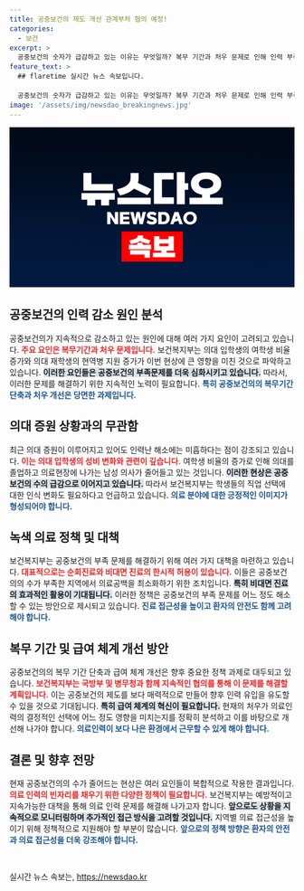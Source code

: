 ```yaml
---
title: 공중보건의 제도 개선 관계부처 협의 예정!
categories:
  - 보건
excerpt: >
  공중보건의 숫자가 급감하고 있는 이유는 무엇일까? 복무 기간과 처우 문제로 인해 인력 부족이 심화되고 있다. 정부는 순회진료와 비대면 진료로 대비책을 마련하고 있지만, 문제는 여전히 계속된다. 클릭해 더 알아보세요!
feature_text: >
  ## flaretime 실시간 뉴스 속보입니다.

  공중보건의 숫자가 급감하고 있는 이유는 무엇일까? 복무 기간과 처우 문제로 인해 인력 부족이 심화되고 있다. 정부는 순회진료와 비대면 진료로 대비책을 마련하고 있지만, 문제는 여전히 계속된다. 클릭해 더 알아보세요!
image: '/assets/img/newsdao_breakingnews.jpg'
---
```


<p><img src="/assets/img/newsdao_breakingnews.jpg" alt="flaretime 속보" /></p>

<h2 data-ke-size="size26">공중보건의 인력 감소 원인 분석</h2>

<p data-ke-size="size16"></p>

<p>공중보건의가 지속적으로 감소하고 있는 원인에 대해 여러 가지 요인이 고려되고 있습니다. <b><span style="color: #ee2323;">주요 요인은 복무기간과 처우 문제입니다.</span></b> 보건복지부는 의대 입학생의 여학생 비율 증가와 의대 재학생의 현역병 지원 증가가 이번 현상에 큰 영향을 미친 것으로 파악하고 있습니다. <b><span style="background-color: #21538527;">이러한 요인들은 공중보건의 부족문제를 더욱 심화시키고 있습니다.</span></b> 따라서, 이러한 문제를 해결하기 위한 지속적인 노력이 필요합니다. <b><span style="color: #1a5490;">특히 공중보건의의 복무기간 단축과 처우 개선은 당면한 과제입니다.</span></b></p>

<h2 data-ke-size="size26">의대 증원 상황과의 무관함</h2>

<p data-ke-size="size16"></p>

<p>최근 의대 증원이 이루어지고 있어도 인력난 해소에는 미흡하다는 점이 강조되고 있습니다. <b><span style="color: #ee2323;">이는 의대 입학생의 성비 변화와 관련이 깊습니다.</span></b> 여학생 비율의 증가로 인해 의대를 졸업하고 의료현장에 나가는 남성 의사가 줄어들고 있는 것입니다. <b><span style="background-color: #21538527;">이러한 현상은 공중보건의 수의 급감으로 이어지고 있습니다.</span></b> 따라서 보건복지부는 학생들의 직업 선택에 대한 인식 변화도 필요하다고 언급하고 있습니다. <b><span style="color: #1a5490;">의료 분야에 대한 긍정적인 이미지가 형성되어야 합니다.</span></b></p>

<h2 data-ke-size="size26">녹색 의료 정책 및 대책</h2>

<p data-ke-size="size16"></p>

<p>보건복지부는 공중보건의 부족 문제를 해결하기 위해 여러 가지 대책을 마련하고 있습니다. <b><span style="color: #ee2323;">대표적으로는 순회진료와 비대면 진료의 한시적 허용이 있습니다.</span></b> 이들은 공중보건의의 수가 부족한 지역에서 의료공백을 최소화하기 위한 조치입니다. <b><span style="background-color: #21538527;">특히 비대면 진료의 효과적인 활용이 기대됩니다.</span></b> 이러한 정책은 공중보건의 부족 문제를 어느 정도 해소할 수 있는 방안으로 제시되고 있습니다. <b><span style="color: #1a5490;">진료 접근성을 높이고 환자의 안전도 함께 고려해야 합니다.</span></b></p>

<h2 data-ke-size="size26">복무 기간 및 급여 체계 개선 방안</h2>

<p data-ke-size="size16"></p>

<p>공중보건의의 복무 기간 단축과 급여 체계 개선은 향후 중요한 정책 과제로 대두되고 있습니다. <b><span style="color: #ee2323;">보건복지부는 국방부 및 병무청과 함께 지속적인 협의를 통해 이 문제를 해결할 계획입니다.</span></b> 이는 공중보건의 제도를 보다 매력적으로 만들어 향후 인력 유입을 유도할 수 있을 것으로 기대됩니다. <b><span style="background-color: #21538527;">특히 급여 체계의 혁신이 필요합니다.</span></b> 현재의 처우가 의료인력의 결정적인 선택에 어느 정도 영향을 미치는지를 정확히 분석하고 이를 바탕으로 개선해 나가야 합니다. <b><span style="color: #1a5490;">의료인력이 보다 나은 환경에서 근무할 수 있게 해야 합니다.</span></b></p>

<h2 data-ke-size="size26">결론 및 향후 전망</h2>

<p data-ke-size="size16"></p>

<p>현재 공중보건의의 수가 줄어드는 현상은 여러 요인들이 복합적으로 작용한 결과입니다. <b><span style="color: #ee2323;">의료 인력의 빈자리를 채우기 위한 다양한 정책이 필요합니다.</span></b> 보건복지부는 예방적이고 지속가능한 대책을 통해 의료 인력 문제를 해결해 나가고자 합니다. <b><span style="background-color: #21538527;">앞으로도 상황을 지속적으로 모니터링하며 추가적인 접근 방식을 고려할 것입니다.</span></b> 지역별 의료 접근성을 높이기 위해 정책적으로 지원해야 할 부분이 많습니다. <b><span style="color: #1a5490;">앞으로의 정책 방향은 환자의 안전과 의료 접근성을 더욱 강조해야 합니다.</span></b> </p>

<p data-ke-size="size16">&nbsp;</p>
실시간 뉴스 속보는, <a href="https://newsdao.kr" rel="dofollow">https://newsdao.kr</a>


